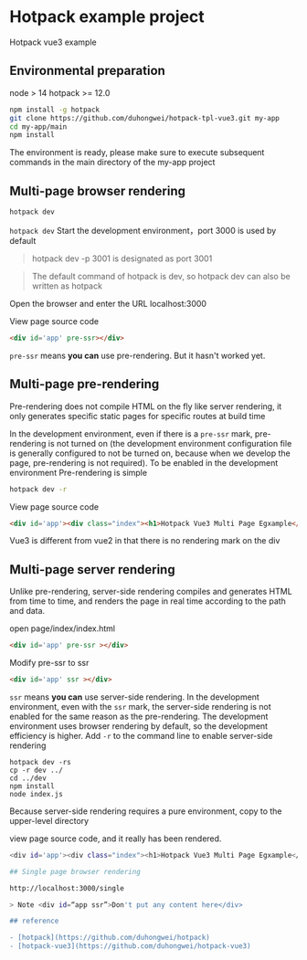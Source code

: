 # Hotpack example project
Hotpack vue3 example

## Environmental preparation

node > 14  hotpack >= 12.0

```bash
npm install -g hotpack
git clone https://github.com/duhongwei/hotpack-tpl-vue3.git my-app
cd my-app/main
npm install

```

The environment is ready, please make sure to execute subsequent commands in the main directory of the my-app project

## Multi-page browser rendering

```bash
hotpack dev
```
`hotpack dev` Start the development environment，port 3000 is used by default

> hotpack dev -p 3001 is designated as port 3001

> The default command of hotpack is dev, so hotpack dev can also be written as hotpack

Open the browser and enter the URL localhost:3000 

View page source code

```html
<div id='app' pre-ssr></div>
```
`pre-ssr` means **you can** use pre-rendering. But it hasn't worked yet.

## Multi-page pre-rendering

Pre-rendering does not compile HTML on the fly like server rendering, it only generates specific static pages for specific routes at build time

In the development environment, even if there is a `pre-ssr` mark, pre-rendering is not turned on (the development environment configuration file is generally configured to not be turned on, because when we develop the page, pre-rendering is not required). To be enabled in the development environment Pre-rendering is simple

```bash
hotpack dev -r
```
View page source code

```html
<div id='app'><div class="index"><h1>Hotpack Vue3 Multi Page Egxample</h1>...
```
Vue3 is different from vue2 in that there is no rendering mark on the div

## Multi-page server rendering

Unlike pre-rendering, server-side rendering compiles and generates HTML from time to time, and renders the page in real time according to the path and data.

open page/index/index.html

```html
<div id='app' pre-ssr ></div>
```
Modify pre-ssr to ssr

```html
<div id='app' ssr ></div>
```
`ssr` means **you can** use server-side rendering. In the development environment, even with the `ssr` mark, the server-side rendering is not enabled for the same reason as the pre-rendering. The development environment uses browser rendering by default, so the development efficiency is higher. Add `-r` to the command line to enable server-side rendering

```
hotpack dev -rs
cp -r dev ../
cd ../dev
npm install
node index.js
```

Because server-side rendering requires a pure environment, copy to the upper-level directory

view page source code, and it really has been rendered.

```bash
<div id='app'><div class="index"><h1>Hotpack Vue3 Multi Page Egxample</h1>...

## Single page browser rendering

http://localhost:3000/single

> Note <div id=“app ssr”>Don't put any content here</div>

## reference

- [hotpack](https://github.com/duhongwei/hotpack) 
- [hotpack-vue3](https://github.com/duhongwei/hotpack-vue3) 
